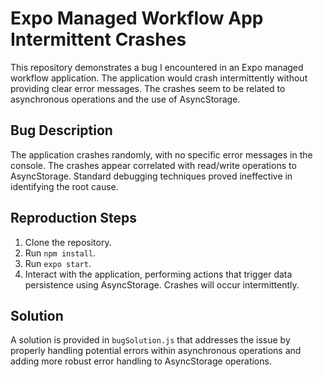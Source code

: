 # Expo Managed Workflow App Intermittent Crashes

This repository demonstrates a bug I encountered in an Expo managed workflow application. The application would crash intermittently without providing clear error messages. The crashes seem to be related to asynchronous operations and the use of AsyncStorage.

## Bug Description

The application crashes randomly, with no specific error messages in the console. The crashes appear correlated with read/write operations to AsyncStorage. Standard debugging techniques proved ineffective in identifying the root cause.

## Reproduction Steps

1. Clone the repository.
2. Run `npm install`.
3. Run `expo start`.
4. Interact with the application, performing actions that trigger data persistence using AsyncStorage.  Crashes will occur intermittently.

## Solution

A solution is provided in `bugSolution.js` that addresses the issue by properly handling potential errors within asynchronous operations and adding more robust error handling to AsyncStorage operations. 